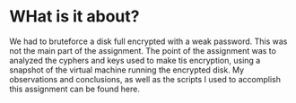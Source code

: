 # WHat is it about?
We had to bruteforce a disk full encrypted with a weak password.
This was not the main part of the assignment. The point of the assignment 
was to analyzed the cyphers and keys used to make tis encryption, using a
snapshot of the virtual machine running the encrypted disk. 
My observations and conclusions, as well as the scripts I used to accomplish 
this assignment can be found here.  
